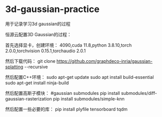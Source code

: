 # 3d-gaussian-practice

用于记录学习3d gaussian的过程

恒源云配置3D Gaussian的过程：

首先选择显卡，创建环境：
4090,cuda 11.8,python 3.8.10,torch 2.0.0,torchvision 0.15.1,torchaudio 2.0.1

然后下载代码：
git clone https://github.com/graphdeco-inria/gaussian-splatting --recursive

然后配置C++环境：
sudo apt-get update
sudo apt install build-essential
sudo apt-get install ninja-build

然后配置高斯子模块：
#gaussian submodules
pip install submodules/diff-gaussian-rasterization
pip install submodules/simple-knn

然后配置一些必要的库：
pip install plyfile tensorboard tqdm

